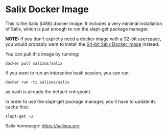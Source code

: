 # Salix Docker Image

This is the Salix (i486) docker image. It includes a very minimal
installation of Salix, which is just enough to run the slapt-get package
manager.

**NOTE:** if you don't explictly need a docker image with a 32-bit
userspace, you would probably want to install the 
[64-bit Salix Docker image](https://hub.docker.com/r/salixos/salix64)
instead.

You can pull this image by running:
```
docker pull salixos/salix
```

If you want to run an interactive bash session, you can run:
```
docker run -ti salixos/salix
```
as bash is already the default entrypoint.

In order to use the slapt-get package manager, you'll have to update its
cache first:
```
slapt-get -u
```

Salix homepage: https://salixos.org

